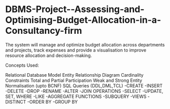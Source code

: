 # DBMS-Project--Assessing-and-Optimising-Budget-Allocation-in-a-Consultancy-firm
The system will manage and optimize budget allocation across departments and projects, track expenses and provide a visualisation to improve resource allocation and decision-making.

Concepts Used:

Relational Database Model
Entity Relationship Diagram
Cardinality Constraints
Total and Partial Participation
Weak and Strong Entity
Normalisation (upto BCNF)
SQL Queries (DDL,DML,TCL)
-CREATE
-INSERT
-DELETE
-DROP
-RENAME
-ALTER
-JOIN OPERATIONS
-SELECT
-UPDATE, SET, WHERE
-LIKE
-AGGREGATE FUNCTIONS
-SUBQUERY
-VIEWS
-DISTINCT
-ORDER BY
-GROUP BY
